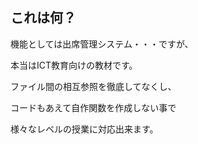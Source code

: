 ## これは何？
機能としては出席管理システム・・・ですが、

本当はICT教育向けの教材です。

ファイル間の相互参照を徹底してなくし、

コードもあえて自作関数を作成しない事で

様々なレベルの授業に対応出来ます。
